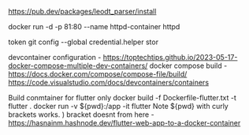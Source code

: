https://pub.dev/packages/leodt_parser/install

docker run -d -p 81:80 --name httpd-container httpd

token
git config --global credential.helper stor


devcontainer configuration - https://toptechtips.github.io/2023-05-17-docker-compose-multiple-dev-containers/
docker compose build - https://docs.docker.com/compose/compose-file/build/
https://code.visualstudio.com/docs/devcontainers/containers


Build conmtainer for flutter only
 docker build -f Dockerfile-flutter.txt -t flutter .
 docker run -v ${pwd}:/app -it flutter
Note ${pwd} with curly brackets works. ) bracket doesnt
from here - https://hasnainm.hashnode.dev/flutter-web-app-to-a-docker-container

